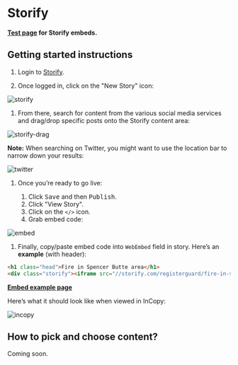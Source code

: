 # Storify

**[Test page](http://rgnewsroom.github.io/storify/) for Storify embeds.**

## Getting started instructions

1. Login to [Storify](https://storify.com/).

1. Once logged in, click on the "New Story" icon:

 ![storify](https://cloud.githubusercontent.com/assets/218624/3849656/9d1d7b22-1e7b-11e4-8e35-a09333f37229.gif)

1. From there, search for content from the various social media services and drag/drop specific posts onto the Storify content area:

 ![storify-drag](https://cloud.githubusercontent.com/assets/218624/3849766/b7d008d0-1e7c-11e4-8c8b-d66c8baec9c1.gif)

 **Note:** When searching on Twitter, you might want to use the location bar to narrow down your results:

 ![twitter](https://cloud.githubusercontent.com/assets/218624/3849786/0f905b24-1e7d-11e4-80de-3c0292cc11d9.png)

1. Once you’re ready to go live:

	1. Click <kbd>Save</kbd> and then <kbd>Publish</kbd>.
	1. Click "View Story".
	1. Click on the `</>` icon.
	1. Grab embed code:

 ![embed](https://cloud.githubusercontent.com/assets/218624/3850164/ae0f6f16-1e81-11e4-8df5-7fa8eac73289.gif)

1. Finally, copy/paste embed code into `WebEmbed` field in story. Here’s an **example** (with header):

 ```html
 <h1 class="head">Fire in Spencer Butte area</h1>
<div class="storify"><iframe src="//storify.com/registerguard/fire-in-spencer-butte-area/embed?header=false&border=false" width="100%" height=750 frameborder=no allowtransparency=true></iframe><script src="//storify.com/registerguard/fire-in-spencer-butte-area.js?header=false&border=false"></script><noscript>[<a href="//storify.com/registerguard/fire-in-spencer-butte-area" target="_blank">View the story “Fire in Spencer Butte area" on Storify</a>]</noscript></div>
 ```

 **[Embed example page](http://rgnewsroom.github.io/storify/)**

 Here’s what it should look like when viewed in InCopy:

 ![incopy](https://cloud.githubusercontent.com/assets/218624/3850372/74217904-1e84-11e4-89d2-072764b1c5b3.png)

## How to pick and choose content?

Coming soon.


